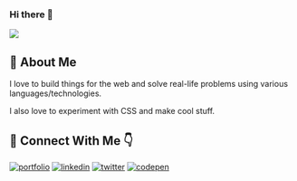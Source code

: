 ### Hi there 👋
<img src="https://awesome-svg.vercel.app/card/card_2?name=Muhardin%20Hasim&summary=Software%20Developer&style=nameColor:rgba(244,34,150,1);summaryColor:rgba(232,49,150,1);backgroundColor:rgba(255,255,255,1);" />

## 🚀 About Me
I love to build things for the web and solve real-life problems using various languages/technologies. 

I also love to experiment with CSS and make cool stuff.

## 🔗 Connect With Me 👇
[![portfolio](https://img.shields.io/badge/my_portfolio-f3004b?style=for-the-badge&logo=ko-fi&logoColor=white)](https://mdusmanansari.netlify.app/)
[![linkedin](https://img.shields.io/badge/linkedin-0A66C2?style=for-the-badge&logo=linkedin&logoColor=white)](https://www.linkedin.com/in/mdusmanansari/)
[![twitter](https://img.shields.io/badge/twitter-1DA1F2?style=for-the-badge&logo=twitter&logoColor=white)](https://twitter.com/MdUsmanAnsari_)
[![codepen](https://img.shields.io/badge/codepen-191a21?style=for-the-badge&logo=codepen&logoColor=white)](https://codepen.io/mdusmanansari)
